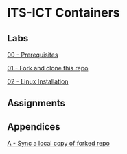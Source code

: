 # ITS-ICT Containers


## Labs

[00 - Prerequisites](labs/00-Prerequisites/README.md)

[01 - Fork and clone this repo](labs/01-Fork_and_clone_this_repo/README.md)

[02 - Linux Installation](labs/02-Linux_installation/README.md)

## Assignments



## Appendices

[A - Sync a local copy of forked repo](appendices/A-Sync_copy_of_forked_repo/README.md)